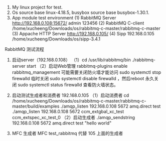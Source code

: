 1. My linux project for test.
2. Os source base linux-4.18.5, busybox source base busybox-1.30.1.
3. App module test environment
(1) RabbitMQ Server http://192.168.0.108:15672/ admin 123456
(2) RabbitMQ C-client /home/xucheeng/Downloads/os/rabbitmq-c-master/rabbitmq-c-master
(3) Appache HTTP Server http://192.168.0.105/ 
(4) Sipp 192.168.0.105 /home/xucheeng/Downloads/os/sipp-3.4.1 	

RabbitMQ 测试流程
1. 启动server（192.168.0.108）
（1）cd /usr/lib/rabbitmq/bin 
./rabbitmq-server start
（2）启动Web管理
rabbitmq-plugins enable rabbitmq_management 
可能需要关闭防火墙才能访问
sudo systemctl stop firewalld 临时关闭
sudo systemctl disable firewalld ，然后reboot 永久关闭
sudo systemctl status  firewalld 查看防火墙状态。

2. 启动测试生成者和消费者 192.168.0.105
（1）启动消费者
cd /home/xucheeng/Downloads/os/rabbitmq-c-master/rabbitmq-c-master/build/examples
./amqp_listen 192.168.0.108 5672 amq.direct test
./amqp_listen 192.168.0.108 5672 ccm_extgbal_xc_test ccm_extspec_xc_test_0
（2）启动生成者
./amqp_sendstring 192.168.0.108 5672 amq.direct test "hello world"

3. MFC 生成者
MFC test_rabbitmq 代替 105 上面的生成者